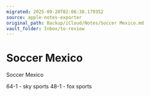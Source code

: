 ```yaml
---
migrated: 2025-09-20T02:06:38.179352
source: apple-notes-exporter
original_path: Backup/iCloud/Notes/Soccer Mexico.md
vault_folder: Inbox/to-review
---
```

# Soccer Mexico

Soccer Mexico 

64-1 - sky sports
48-1 - fox sports 
